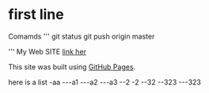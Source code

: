 ﻿# first line

Comamds 
'''
git status 
git push origin master

'''
My Web SITE [link her ](http://ynet.co.il)

This site was built using [GitHub Pages](https://pages.github.com/).


here is a list 
-aa
---a1
---a2
---a3
--2
-2
--32
--323
---323
 

